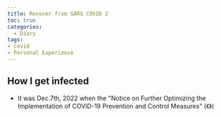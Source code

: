 ```yaml
---
title: Recover from SARS COVID 2
toc: true
categories:
  - Diary
tags:
- Covid
- Personal Experience
---
```


## How I get infected

* It was Dec.7th, 2022 when the "Notice on Further Optimizing the Implementation of COVID-19 Prevention and Control Measures" (《》)


